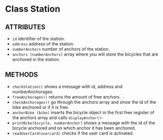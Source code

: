# Class Station

## ATTRIBUTES
- ```id``` identifier of the station.
- ```address``` address of the station.
- ```numberAnchors``` number of anchors of the station.
- ```anchors [numberAnchors]``` array where you will store the bicycles that are anchored in the station.
## METHODS
- ```checkStation()``` shows a message with id, address and numberAnchorages.
- ```freeAnchorages()``` returns the amount of free anchors.
- ```checkAnchorages()``` go through the anchors array and show the id of the bike anchored or if it is free.
- ```anchorBike (bike)``` inserts the bicycle object in the first free register of the anchors array and calls ```displayAnchor()```-
- ```printBike(bicycle, numberAnchor)``` shows a message with the id of the bicycle anchored and on which anchor it has been anchored.
- ```readUserCard(usercard)``` checks if the user card is activated.
